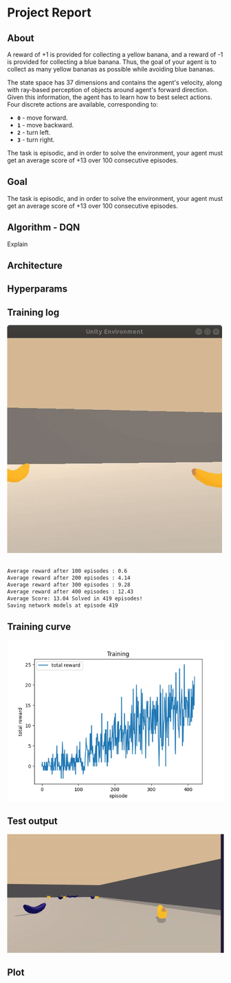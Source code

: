 # Project Report

## About
A reward of +1 is provided for collecting a yellow banana, and a reward of -1 is provided for collecting a blue banana.  Thus, the goal of your agent is to collect as many yellow bananas as possible while avoiding blue bananas.  

The state space has 37 dimensions and contains the agent's velocity, along with ray-based perception of objects around agent's forward direction.  Given this information, the agent has to learn how to best select actions.  Four discrete actions are available, corresponding to:
- **`0`** - move forward.
- **`1`** - move backward.
- **`2`** - turn left.
- **`3`** - turn right.

The task is episodic, and in order to solve the environment, your agent must get an average score of +13 over 100 consecutive episodes.

## Goal
The task is episodic, and in order to solve the environment, your agent must get an average score of +13 over 100 consecutive episodes.

## Algorithm - DQN
Explain

## Architecture

## Hyperparams

## Training log
![training_visual](images/training_visual.gif)
```

Average reward after 100 episodes : 0.6 
Average reward after 200 episodes : 4.14 
Average reward after 300 episodes : 9.28 
Average reward after 400 episodes : 12.43 
Average Score: 13.04 Solved in 419 episodes!
Saving network models at episode 419

```

## Training curve
![training_plot](images/training.png)

## Test output
![testing_visual](images/testing_visual.gif)

## Plot
